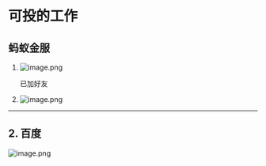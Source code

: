 # 可投的工作

## 蚂蚁金服

1. ![image.png](https://ww1.sinaimg.cn/large/006alGmrly1gbdcwtksqrj30g40y143s.jpg)

   已加好友

2. ![image.png](https://ww1.sinaimg.cn/large/006alGmrly1gbdczcta51j317s0wr4qq.jpg)

---

## 2. 百度

![image.png](https://ww1.sinaimg.cn/large/006alGmrgy1gbdkswkwrzj30di0r7796.jpg)